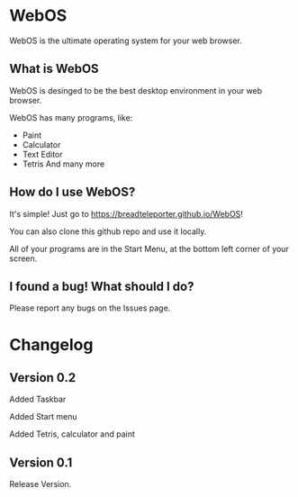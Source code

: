 # WebOS
WebOS is the ultimate operating system for your web browser.

## What is WebOS
WebOS is desinged to be the best desktop environment in your web browser.

WebOS has many programs, like:
* Paint
* Calculator
* Text Editor
* Tetris
And many more

## How do I use WebOS?
It's simple! Just go to https://breadteleporter.github.io/WebOS!

You can also clone this github repo and use it locally.

All of your programs are in the Start Menu, at the bottom left corner of your screen.

## I found a bug! What should I do?

Please report any bugs on the Issues page.

# Changelog

## Version 0.2
Added Taskbar

Added Start menu

Added Tetris, calculator and paint

## Version 0.1
Release Version.

